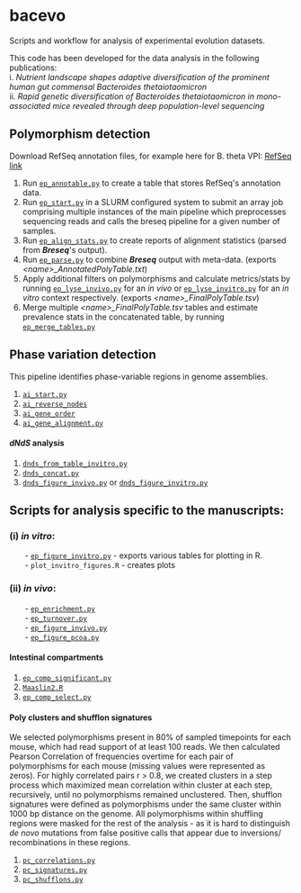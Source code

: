 # bacevo
Scripts and workflow for analysis of experimental evolution datasets.

This code has been developed for the data analysis in the following publications:
<br> i. _Nutrient landscape shapes adaptive diversification of the prominent human
gut commensal Bacteroides thetaiotaomicron_ 
<br> ii. _Rapid genetic diversification of Bacteroides thetaiotaomicron in mono-associated mice revealed through deep population-level sequencing_


## Polymorphism detection
Download RefSeq annotation files, for example here for B. theta VPI:
[RefSeq link](https://ftp.ncbi.nlm.nih.gov/genomes/refseq/bacteria/Bacteroides_thetaiotaomicron/all_assembly_versions/GCF_000011065.1_ASM1106v1/) <br>

1. Run [`ep_annotable.py`](#ep_annotable.py) to create a table that stores RefSeq's annotation data.
2. Run [`ep_start.py`](#ep_start.py) in a SLURM configured system to submit an array job comprising 
multiple instances of the main pipeline which preprocesses sequencing reads and calls the breseq pipeline for a given number of samples.  
3. Run [`ep_align_stats.py`](#ep_align_stats.py) to create reports of alignment statistics (parsed from _**Breseq**_'s output).
4. Run [`ep_parse.py`](#ep_parse.py) to combine **_Breseq_** output with meta-data. (exports  _<name\>\_AnnotatedPolyTable.txt_)
5. Apply additional filters on polymorphisms and calculate metrics/stats 
by running [`ep_lyse_invivo.py`](#ep_lyse_invivo.py) for an _in vivo_ 
or [`ep_lyse_invitro.py`](#ep_lyse_invitro.py) for 
an _in vitro_ context respectively.  (exports  _<name\>\_FinalPolyTable.tsv_)
6. Merge multiple _<name\>\_FinalPolyTable.tsv_ tables
and estimate prevalence stats in the concatenated table, by running [`ep_merge_tables.py`](#ep_merge_tables.py)

## Phase variation detection
This pipeline identifies phase-variable regions in genome assemblies.
1. [`ai_start.py`](#ai_start.py)
2. [`ai_reverse_nodes`](#reverse_nodes.py) 
3. [`ai_gene_order`](#ai_gene_order.py)
4. [`ai_gene_alignment.py`](#ai_gene_alignment.py)

#### _dNdS_ analysis
1. [`dnds_from_table_invitro.py`](#dnds_from_table_invitro.py)
2. [`dnds_concat.py`](#dnds_concat.py)
3. [`dnds_figure_invivo.py`](#dnds_figure_invivo.py) or [`dnds_figure_invitro.py`](#dnds_figure_invitro.py)



## Scripts for analysis specific to the manuscripts:
### (i) _in vitro_:
&nbsp;&nbsp;&nbsp;&nbsp;&nbsp;&nbsp; - [`ep_figure_invitro.py`](#ep_figure_invitro.py) - exports various tables for plotting in R.
<br> &nbsp;&nbsp;&nbsp;&nbsp;&nbsp;&nbsp; - `plot_invitro_figures.R` - creates plots 


### (ii) _in vivo_:
&nbsp;&nbsp;&nbsp;&nbsp;&nbsp;&nbsp; - [`ep_enrichment.py`](#ep_enrichment.py)
<br> &nbsp;&nbsp;&nbsp;&nbsp;&nbsp;&nbsp; - [`ep_turnover.py`](#ep_turnvover.py)
<br> &nbsp;&nbsp;&nbsp;&nbsp;&nbsp;&nbsp; - [`ep_figure_invivo.py`](#ep_figure_invivo.py)
<br> &nbsp;&nbsp;&nbsp;&nbsp;&nbsp;&nbsp; - [`ep_figure_pcoa.py`](#ep_figure_pcoa.py)
#### **Intestinal compartments**
1. [`ep_comp_significant.py`](#ep_comp_significant.py)
2. [`Maaslin2.R`](#Maaslin2.R)
3. [`ep_comp_select.py`](#ep_comp_select.py)

#### **Poly clusters and shufflon signatures**
We selected polymorphisms present in 80% of sampled timepoints
for each mouse, which had read support of at least 100 reads. We then calculated Pearson Correlation
of frequencies overtime for each pair of polymorphisms for each mouse (missing values were represented as zeros).
For highly correlated pairs r > 0.8, we created clusters in a step process which maximized mean correlation within cluster at each step,
recursively, until no polymorphisms remained unclustered. Then, shufflon signatures were defined as 
polymorphisms under the same cluster within 1000 bp distance on the genome. All polymorphisms within shuffling regions
were masked for the rest of the analysis - as it is hard to distinguish _de novo_ mutations from false positive calls that appear due to
inversions/ recombinations in these regions.

1. [`pc_correlations.py`](#pc_correlations.py)
2. [`pc_signatures.py`](#pc_signatures.py)
3. [`pc_shufflons.py`](#pc_shufflons.py)



